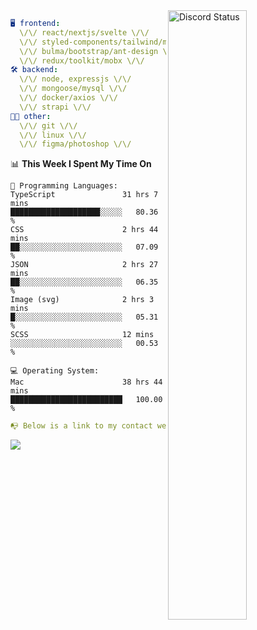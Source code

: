 
<a href="https://discord.com/users/279302975371870218" target="_blank">
    <img width="50%" align="right" alt="Discord Status" src="https://lanyard.cnrad.dev/api/279302975371870218?bg=161B22&borderRadius=5px%205px%200%200&hideTimestamp=true&idleMessage=Just%20chillin%27%20at%20the%20moment&animated=true">
</a>

```yaml
🖥️ frontend: 
  \/\/ react/nextjs/svelte \/\/
  \/\/ styled-components/tailwind/mui/
  \/\/ bulma/bootstrap/ant-design \/\/
  \/\/ redux/toolkit/mobx \/\/
🛠 backend: 
  \/\/ node, expressjs \/\/
  \/\/ mongoose/mysql \/\/
  \/\/ docker/axios \/\/
  \/\/ strapi \/\/
👨‍💻 other: 
  \/\/ git \/\/ 
  \/\/ linux \/\/
  \/\/ figma/photoshop \/\/
```
<!--START_SECTION:waka-->
📊 **This Week I Spent My Time On** 

```text
💬 Programming Languages: 
TypeScript               31 hrs 7 mins       ████████████████████░░░░░   80.36 % 
CSS                      2 hrs 44 mins       ██░░░░░░░░░░░░░░░░░░░░░░░   07.09 % 
JSON                     2 hrs 27 mins       ██░░░░░░░░░░░░░░░░░░░░░░░   06.35 % 
Image (svg)              2 hrs 3 mins        █░░░░░░░░░░░░░░░░░░░░░░░░   05.31 % 
SCSS                     12 mins             ░░░░░░░░░░░░░░░░░░░░░░░░░   00.53 % 

💻 Operating System: 
Mac                      38 hrs 44 mins      █████████████████████████   100.00 % 
```


<!--END_SECTION:waka-->
```yaml
📭 Below is a link to my contact website 
```
<a href="https://mxns.xyz" target="_black"> <img src="https://img.shields.io/badge/website-161B22?style=for-the-badge&logo=About.me&logoColor=white"></img> <a/>
